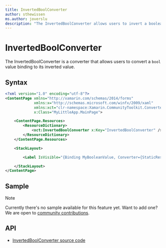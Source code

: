 ```yaml
---
title: InvertedBoolConverter
author: sthewissen
ms.author: joverslu
description: "The InvertedBoolConverter allows users to invert a boolean value binding."
---
```


# InvertedBoolConverter
The InvertedBoolConverter is a converter that allows users to convert a `bool` value binding to its inverted value.

## Syntax

```xml
<?xml version="1.0" encoding="utf-8"?>
<ContentPage xmlns="http://xamarin.com/schemas/2014/forms"
             xmlns:x="http://schemas.microsoft.com/winfx/2009/xaml"
             xmlns:xct="clr-namespace:Xamarin.CommunityToolkit.Converters;assembly=Xamarin.CommunityToolkit"
             x:Class="MyLittleApp.MainPage">

    <ContentPage.Resources>
        <ResourceDictionary>
            <xct:InvertedBoolConverter x:Key="InvertedBoolConverter" />
        </ResourceDictionary>
    </ContentPage.Resources>

    <StackLayout>

        <Label IsVisible="{Binding MyBooleanValue, Converter={StaticResource InvertedBoolConverter}}" />

    </StackLayout>
</ContentPage>
```

## Sample

> [!NOTE]
>  Currently there's no sample available for this feature yet. Want to add one? We are open to [community contributions](https://github.com/xamarin/XamarinCommunityToolkit).

<!-- [InvertedBoolConverter sample page Source](https://github.com/xamarin/XamarinCommunityToolkit)

You can see this in action in the [Xamarin Community Toolkit Sample App](https://github.com/xamarin/XamarinCommunityToolkit). -->

## API

* [InvertedBoolConverter source code](https://github.com/xamarin/XamarinCommunityToolkit/blob/main/XamarinCommunityToolkit/Converters/InvertedBoolConverter.shared.cs)